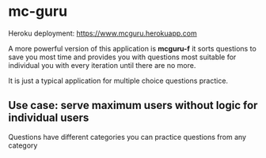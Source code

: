 # mc-guru

Heroku deployment: https://www.mcguru.herokuapp.com

A more powerful version of this application is **mcguru-f** it sorts questions to save you most time and
provides you with questions most suitable for individual you with every iteration until there are no more.

It is just a typical application for multiple choice questions practice.

## Use case: serve maximum users without logic for individual users
Questions have different categories you can practice questions from any category

